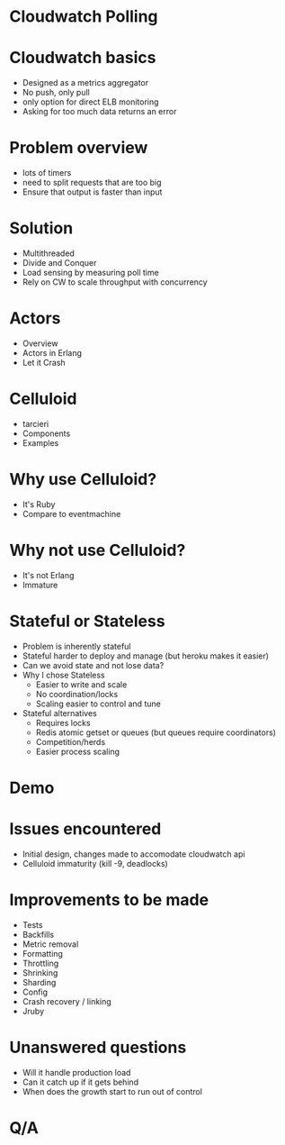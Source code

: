 # Cloudwatch Polling

# Cloudwatch basics
  - Designed as a metrics aggregator
  - No push, only pull
  - only option for direct ELB monitoring
  - Asking for too much data returns an error

# Problem overview
  - lots of timers
  - need to split requests that are too big
  - Ensure that output is faster than input
# Solution
  - Multithreaded
  - Divide and Conquer
  - Load sensing by measuring poll time
  - Rely on CW to scale throughput with concurrency
# Actors
  - Overview
  - Actors in Erlang
  - Let it Crash
# Celluloid
  - tarcieri
  - Components
  - Examples
# Why use Celluloid?
  - It's Ruby
  - Compare to eventmachine
# Why not use Celluloid?
  - It's not Erlang
  - Immature
# Stateful or Stateless
  - Problem is inherently stateful
  - Stateful harder to deploy and manage (but heroku makes it easier)
  - Can we avoid state and not lose data?
  - Why I chose Stateless
    - Easier to write and scale
    - No coordination/locks
    - Scaling easier to control and tune
  - Stateful alternatives
    - Requires locks
    - Redis atomic getset or queues (but queues require coordinators)
    - Competition/herds
    - Easier process scaling
# Demo
# Issues encountered
  - Initial design, changes made to accomodate cloudwatch api
  - Celluloid immaturity (kill -9, deadlocks)
# Improvements to be made
  - Tests
  - Backfills
  - Metric removal
  - Formatting
  - Throttling
  - Shrinking
  - Sharding
  - Config
  - Crash recovery / linking
  - Jruby
# Unanswered questions
  - Will it handle production load
  - Can it catch up if it gets behind
  - When does the growth start to run out of control
# Q/A
